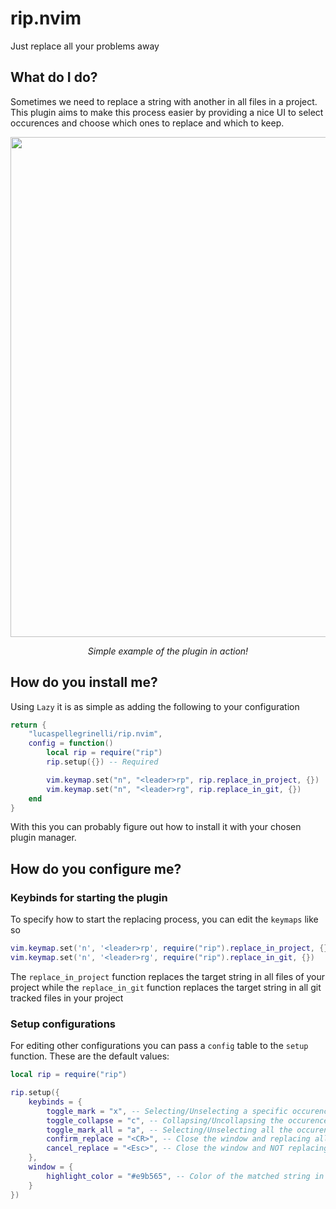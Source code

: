 # rip.nvim

Just replace all your problems away

## What do I do?

Sometimes we need to replace a string with another in all files in a project. This plugin aims to make this process easier by providing a nice UI to select occurences and choose which ones to replace and which to keep.

<p align="center">
    <img src="https://i.imgur.com/4wyFE48.gif" width="800">
</p>

<p align="center">
    <em>Simple example of the plugin in action!</em>
</p>

## How do you install me?

Using `Lazy` it is as simple as adding the following to your configuration

```lua
return {
    "lucaspellegrinelli/rip.nvim",
    config = function()
        local rip = require("rip")
        rip.setup({}) -- Required

        vim.keymap.set("n", "<leader>rp", rip.replace_in_project, {})
        vim.keymap.set("n", "<leader>rg", rip.replace_in_git, {})
    end
}
```

With this you can probably figure out how to install it with your chosen plugin manager.

## How do you configure me?

### Keybinds for starting the plugin

To specify how to start the replacing process, you can edit the `keymaps` like so

```lua
vim.keymap.set('n', '<leader>rp', require("rip").replace_in_project, {})
vim.keymap.set('n', '<leader>rg', require("rip").replace_in_git, {})
```

The `replace_in_project` function replaces the target string in all files of your project while the `replace_in_git` function replaces the target string in all git tracked files in your project

### Setup configurations

For editing other configurations you can pass a `config` table to the `setup` function. These are the default values:

```lua
local rip = require("rip")

rip.setup({
    keybinds = {
        toggle_mark = "x", -- Selecting/Unselecting a specific occurences or files to be replaced
        toggle_collapse = "c", -- Collapsing/Uncollapsing the occurences of a specific file
        toggle_mark_all = "a", -- Selecting/Unselecting all the occurences found in all files
        confirm_replace = "<CR>", -- Close the window and replacing all selected occurences
        cancel_replace = "<Esc>", -- Close the window and NOT replacing any occurences
    },
    window = {
        highlight_color = "#e9b565", -- Color of the matched string in the popup
    }
})
```
